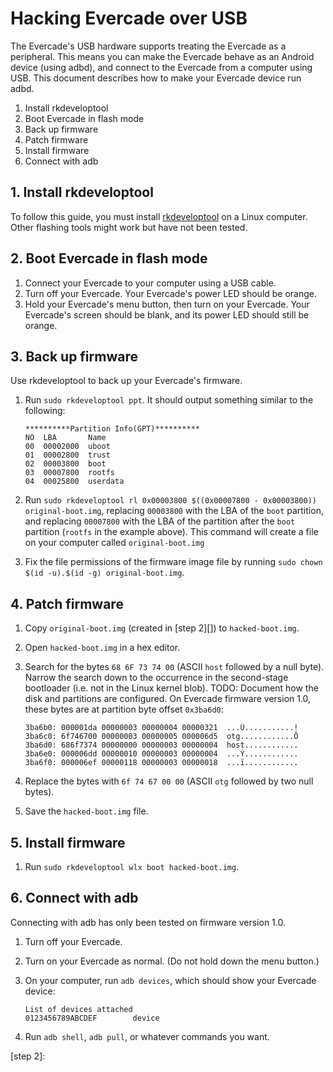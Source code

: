 # Hacking Evercade over USB

The Evercade's USB hardware supports treating the Evercade as a peripheral.
This means you can make the Evercade behave as an Android device (using adbd), and connect to the Evercade from a computer using USB.
This document describes how to make your Evercade device run adbd.

1. Install rkdeveloptool
2. Boot Evercade in flash mode
3. Back up firmware
4. Patch firmware
5. Install firmware
6. Connect with adb

## 1. Install rkdeveloptool

To follow this guide, you must install [rkdeveloptool][] on a Linux computer.
Other flashing tools might work but have not been tested.

## 2. Boot Evercade in flash mode

1. Connect your Evercade to your computer using a USB cable.
2. Turn off your Evercade.
   Your Evercade's power LED should be orange.
3. Hold your Evercade's menu button, then turn on your Evercade.
   Your Evercade's screen should be blank, and its power LED should still be orange.

## 3. Back up firmware

Use rkdeveloptool to back up your Evercade's firmware.

1. Run `sudo rkdeveloptool ppt`.
   It should output something similar to the following:

    ```
    **********Partition Info(GPT)**********
    NO  LBA       Name
    00  00002000  uboot
    01  00002800  trust
    02  00003800  boot
    03  00007800  rootfs
    04  00025800  userdata
    ```

2. Run `sudo rkdeveloptool rl 0x00003800 $((0x00007800 - 0x00003800)) original-boot.img`, replacing `00003800` with the LBA of the `boot` partition, and replacing `00007800` with the LBA of the partition after the `boot` partition (`rootfs` in the example above).
   This command will create a file on your computer called `original-boot.img`
3. Fix the file permissions of the firmware image file by running `sudo chown $(id -u).$(id -g) original-boot.img`.

## 4. Patch firmware

1. Copy `original-boot.img` (created in [step 2][]) to `hacked-boot.img`.
2. Open `hacked-boot.img` in a hex editor.
3. Search for the bytes `68 6F 73 74 00` (ASCII `host` followed by a null byte).
   Narrow the search down to the occurrence in the second-stage bootloader (i.e. not in the Linux kernel blob).
   TODO: Document how the disk and partitions are configured.
   On Evercade firmware version 1.0, these bytes are at partition byte offset `0x3ba6d0`:

    ```
    3ba6b0: 000001da 00000003 00000004 00000321  ...Ú...........!
    3ba6c0: 6f746700 00000003 00000005 000006d5  otg............Õ
    3ba6d0: 686f7374 00000000 00000003 00000004  host............
    3ba6e0: 000006dd 00000010 00000003 00000004  ...Ý............
    3ba6f0: 000006ef 00000118 00000003 00000018  ...ï............
    ```

4. Replace the bytes with `6f 74 67 00 00` (ASCII `otg` followed by two null bytes).
5. Save the `hacked-boot.img` file.

## 5. Install firmware

1. Run `sudo rkdeveloptool wlx boot hacked-boot.img`.

## 6. Connect with adb

Connecting with adb has only been tested on firmware version 1.0.

1. Turn off your Evercade.
2. Turn on your Evercade as normal.
   (Do not hold down the menu button.)
3. On your computer, run `adb devices`, which should show your Evercade device:

    ```
    List of devices attached
    0123456789ABCDEF        device
    ```

4. Run `adb shell`, `adb pull`, or whatever commands you want.

[rkdeveloptool]: https://github.com/rockchip-linux/rkdeveloptool
[step 2]:
